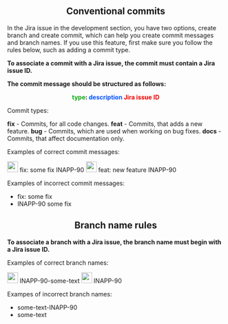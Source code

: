 <h2 align="center">Conventional commits </h2>
In the Jira issue in the development section, you have two options, create branch and create commit, which can help you create commit messages and branch names. If you use this feature, first make sure you follow the rules below, such as adding a commit type.

<b>To associate a commit with a Jira issue, the commit must contain a Jira issue ID.

The commit message should be structured as follows:

<p align="center"><FONT COLOR=" #0ca80e"> type</FONT>:<FONT COLOR=" #0352fc">  description <FONT COLOR=" f000"> Jira issue ID </FONT></FONT></p></b>
Commit types:

<b>fix</b>  -  Commits, for all code changes.
<b>feat</b> - Commits, that adds a new feature.
<b>bug</b>   -  Commits, which are used when working on bug fixes.
<b>docs</b>  - Commits, that affect documentation only.

Examples of correct commit messages: 

<img src="https://static.thenounproject.com/png/2537955-200.png" 
     width="25" 
     height="25" /> fix: some fix INAPP-90
<img src="https://static.thenounproject.com/png/2537955-200.png" 
     width="25" 
     height="25" /> feat: new feature INAPP-90 

Examples of incorrect commit messages:
- fix: some fix
- INAPP-90 some fix

<h2 align="center">Branch name rules </h2>

<b>To associate a branch with a Jira issue, the branch name must begin with a Jira issue ID.</b>

Examples of correct branch names: 

<img src="https://cdn.iconscout.com/icon/free/png-256/git-branch-458285.png" 
     width="25" 
     height="25" /> INAPP-90-some-text
<img src="https://cdn.iconscout.com/icon/free/png-256/git-branch-458285.png" 
     width="25" 
     height="25" /> INAPP-90 

Exampes of incorrect branch names:
- some-text-INAPP-90
- some-text